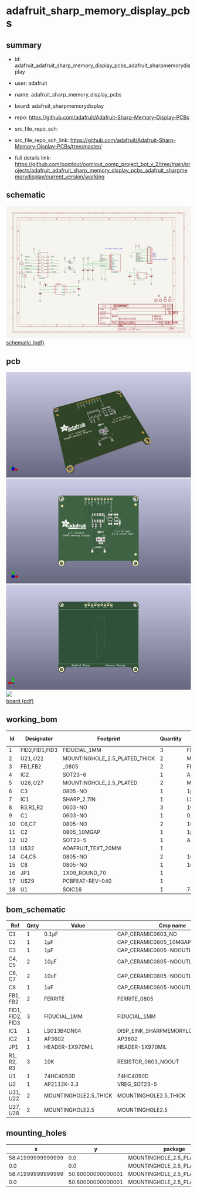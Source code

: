 # adafruit_sharp_memory_display_pcbs
 
## summary 
* id: adafruit_adafruit_sharp_memory_display_pcbs_adafruit_sharpmemorydisplay
* user: adafruit
* name: adafruit_sharp_memory_display_pcbs
* board: adafruit_sharpmemorydisplay
* repo: https://github.com/adafruit/Adafruit-Sharp-Memory-Display-PCBs



* src_file_repo_sch: 
* src_file_repo_sch_link: https://github.com/adafruit/Adafruit-Sharp-Memory-Display-PCBs/tree/master/
* full details link: https://github.com/oomlout/oomlout_oomp_project_bot_v_2/tree/main/projects/adafruit_adafruit_sharp_memory_display_pcbs_adafruit_sharpmemorydisplay/current_version/working  

## schematic  
![](working_schematic_600.png)  
[schematic (pdf)](working_schematic.pdf)  

## pcb  
![](working_3d_600.png) 
![](working_3d_front_600.png)  
![](working_3d_back_600.png)  
![](working_600.png)  
[board (pdf)](working.pdf)  

## working_bom
| Id | Designator | Footprint | Quantity | Designation | Supplier and ref |  | None | 
| --- | --- | --- | --- | --- | --- | --- | --- | 
| 1 | FID2,FID1,FID3 | FIDUCIAL_1MM | 3 | FIDUCIAL_1MM |  |  | [''] | 
| 2 | U$21,U$22 | MOUNTINGHOLE_2.5_PLATED_THICK | 2 | MOUNTINGHOLE2.5_THICK |  |  | [''] | 
| 3 | FB1,FB2 | _0805 | 2 | FERRITE |  |  | [''] | 
| 4 | IC2 | SOT23-6 | 1 | AP3602 |  |  | [''] | 
| 5 | U$28,U$27 | MOUNTINGHOLE_2.5_PLATED | 2 | MOUNTINGHOLE2.5 |  |  | [''] | 
| 6 | C3 | 0805-NO | 1 | 1µF |  |  | [''] | 
| 7 | IC1 | SHARP_2.7IN | 1 | LS013B4DN04 |  |  | [''] | 
| 8 | R3,R1,R2 | 0603-NO | 3 | 10K |  |  | [''] | 
| 9 | C1 | 0603-NO | 1 | 0.1µF |  |  | [''] | 
| 10 | C6,C7 | 0805-NO | 2 | 10uF |  |  | [''] | 
| 11 | C2 | 0805_10MGAP | 1 | 1µF |  |  | [''] | 
| 12 | U2 | SOT23-5 | 1 | AP2112K-3.3 |  |  | [''] | 
| 13 | U$32 | ADAFRUIT_TEXT_20MM | 1 |  |  |  | [''] | 
| 14 | C4,C5 | 0805-NO | 2 | 10µF |  |  | [''] | 
| 15 | C8 | 0805-NO | 1 | 1uF |  |  | [''] | 
| 16 | JP1 | 1X09_ROUND_70 | 1 |  |  |  | [''] | 
| 17 | U$29 | PCBFEAT-REV-040 | 1 |  |  |  | [''] | 
| 18 | U1 | SOIC16 | 1 | 74HC4050D |  |  | [''] | 


## bom_schematic
| Ref | Qnty | Value | Cmp name | Footprint | Description | Vendor | DNP | 
| --- | --- | --- | --- | --- | --- | --- | --- | 
| C1 | 1 | 0.1µF | CAP_CERAMIC0603_NO | working:0603-NO |  |  |  | 
| C2 | 1 | 1µF | CAP_CERAMIC0805_10MGAP | working:0805_10MGAP |  |  |  | 
| C3 | 1 | 1µF | CAP_CERAMIC0805-NOOUTLINE | working:0805-NO |  |  |  | 
| C4, C5 | 2 | 10µF | CAP_CERAMIC0805-NOOUTLINE | working:0805-NO |  |  |  | 
| C6, C7 | 2 | 10uF | CAP_CERAMIC0805-NOOUTLINE | working:0805-NO |  |  |  | 
| C8 | 1 | 1uF | CAP_CERAMIC0805-NOOUTLINE | working:0805-NO |  |  |  | 
| FB1, FB2 | 2 | FERRITE | FERRITE_0805 | working:_0805 |  |  |  | 
| FID1, FID2, FID3 | 3 | FIDUCIAL_1MM | FIDUCIAL_1MM | working:FIDUCIAL_1MM |  |  |  | 
| IC1 | 1 | LS013B4DN04 | DISP_EINK_SHARPMEMORYLCD_10PIN_27IN | working:SHARP_2.7IN |  |  |  | 
| IC2 | 1 | AP3602 | AP3602 | working:SOT23-6 |  |  |  | 
| JP1 | 1 | HEADER-1X970MIL | HEADER-1X970MIL | working:1X09_ROUND_70 |  |  |  | 
| R1, R2, R3 | 3 | 10K | RESISTOR_0603_NOOUT | working:0603-NO |  |  |  | 
| U1 | 1 | 74HC4050D | 74HC4050D | working:SOIC16 |  |  |  | 
| U2 | 1 | AP2112K-3.3 | VREG_SOT23-5 | working:SOT23-5 |  |  |  | 
| U$21, U$22 | 2 | MOUNTINGHOLE2.5_THICK | MOUNTINGHOLE2.5_THICK | working:MOUNTINGHOLE_2.5_PLATED_THICK |  |  |  | 
| U$27, U$28 | 2 | MOUNTINGHOLE2.5 | MOUNTINGHOLE2.5 | working:MOUNTINGHOLE_2.5_PLATED |  |  |  | 


## mounting_holes
| x | y | package | value | ref | size | 
| --- | --- | --- | --- | --- | --- | 
| 58.41999999999999 | 0.0 | MOUNTINGHOLE_2.5_PLATED_THICK | MOUNTINGHOLE2.5_THICK | U$21 | m3 | 
| 0.0 | 0.0 | MOUNTINGHOLE_2.5_PLATED_THICK | MOUNTINGHOLE2.5_THICK | U$22 | m3 | 
| 58.41999999999999 | 50.80000000000001 | MOUNTINGHOLE_2.5_PLATED | MOUNTINGHOLE2.5 | U$27 | m3 | 
| 0.0 | 50.80000000000001 | MOUNTINGHOLE_2.5_PLATED | MOUNTINGHOLE2.5 | U$28 | m3 | 


